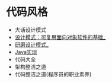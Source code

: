 #   代码风格
-   ⼤话设计模式
-   [设计模式：可复用面向对象软件的基础_](m100/README.md)
-   [研磨设计模式_](yanm100/README.md)
-   [Java实现](https://github.com/iluwatar/java-design-patterns)
-   代码大全
-   架构整洁之道
-   代码整洁之道(程序员的职业素养)
